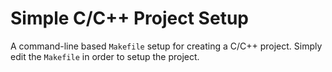 # Simple C/C++ Project Setup

A command-line based `Makefile` setup for creating a C/C++ project. Simply edit
the `Makefile` in order to setup the project.
